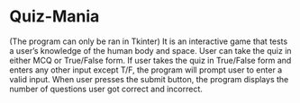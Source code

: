 # Quiz-Mania 

(The program can only be ran in Tkinter)
It is an interactive game that tests a user’s knowledge of the human body and space.
User can take the quiz in either MCQ or True/False form.
If user takes the quiz in True/False form and enters any other input except T/F, the program will prompt user to enter a valid input.
When user presses the submit button, the program displays the number of questions user got correct and incorrect. 
